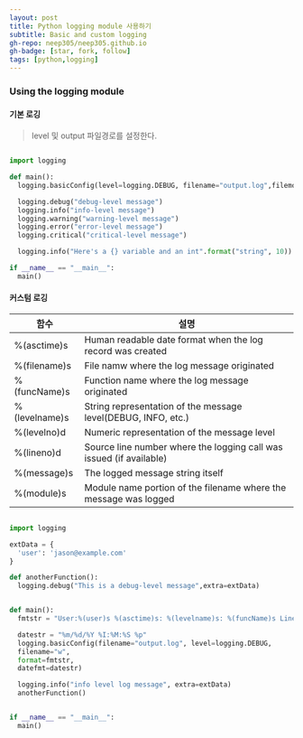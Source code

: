 ```yaml
---
layout: post
title: Python logging module 사용하기
subtitle: Basic and custom logging
gh-repo: neep305/neep305.github.io
gh-badge: [star, fork, follow]
tags: [python,logging]
---
```


### Using the logging module

#### 기본 로깅 
> level 및 output 파일경로를 설정한다.

```python

import logging

def main():
  logging.basicConfig(level=logging.DEBUG, filename="output.log",filemode="w")

  logging.debug("debug-level message")
  logging.info("info-level message")
  logging.warning("warning-level message")
  logging.error("error-level message")
  logging.critical("critical-level message")

  logging.info("Here's a {} variable and an int".format("string", 10))

if __name__ == "__main__":
  main()
```

#### 커스텀 로깅

|함수|설명|
|-|-|
|%(asctime)s| Human readable date format when the log record was created|
|%(filename)s| File namw where the log message originated|
|%(funcName)s| Function name where the log message originated|
|%(levelname)s| String representation of the message level(DEBUG, INFO, etc.)
|%(levelno)d| Numeric representation of the message level|
|%(lineno)d| Source line number where the logging call was issued (if available)|
|%(message)s| The logged message string itself|
|%(module)s| Module name portion of the filename where the message was logged|



```python

import logging

extData = {
  'user': 'jason@example.com'
}

def anotherFunction():
  logging.debug("This is a debug-level message",extra=extData)


def main():
  fmtstr = "User:%(user)s %(asctime)s: %(levelname)s: %(funcName)s Line:%(lineno)d %(message)s"

  datestr = "%m/%d/%Y %I:%M:%S %p"
  logging.basicConfig(filename="output.log", level=logging.DEBUG,
  filename="w",
  format=fmtstr,
  datefmt=datestr)

  logging.info("info level log message", extra=extData)
  anotherFunction()


if __name__ == "__main__":
  main()
```